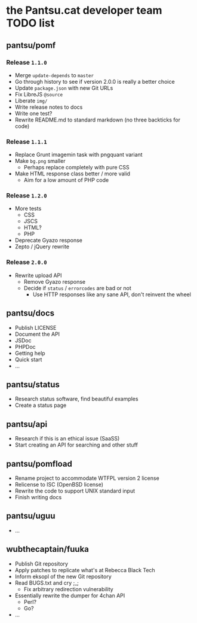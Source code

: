 # the Pantsu.cat developer team TODO list

## pantsu/pomf

### Release `1.1.0`

- Merge `update-depends` to `master`
- Go through history to see if version 2.0.0 is really a better choice
- Update `package.json` with new Git URLs
- Fix LibreJS `@source`
- Liberate `img/`
- Write release notes to docs
- Write one test?
- Rewrite README.md to standard markdown (no three backticks for code)

### Release `1.1.1`

- Replace Grunt imagemin task with pngquant variant
- Make `bg.png` smaller
  - Perhaps replace completely with pure CSS
- Make HTML response class better / more valid
  - Aim for a low amount of PHP code

### Release `1.2.0`

- More tests 
  - CSS
  - JSCS
  - HTML?
  - PHP
- Deprecate Gyazo response
- Zepto / jQuery rewrite

### Release `2.0.0`

- Rewrite upload API
  - Remove Gyazo response
  - Decide if `status` / `errorcodes` are bad or not
    - Use HTTP responses like any sane API, don't reinvent the wheel

## pantsu/docs

- Publish LICENSE
- Document the API
- JSDoc
- PHPDoc
- Getting help
- Quick start
- ...

## pantsu/status

- Research status software, find beautiful examples
- Create a status page

## pantsu/api

- Research if this is an ethical issue (SaaSS)
- Start creating an API for searching and other stuff

## pantsu/pomfload

- Rename project to accommodate WTFPL version 2 license
- Relicense to ISC (OpenBSD license)
- Rewrite the code to support UNIX standard input
- Finish writing docs

## pantsu/uguu

- ...

## wubthecaptain/fuuka

- Publish Git repository
- Apply patches to replicate what's at Rebecca Black Tech
- Inform eksopl of the new Git repository
- Read BUGS.txt and cry ;_;
  - Fix arbitrary redirection vulnerability
- Essentially rewrite the dumper for 4chan API
  - Perl?
  - Go?
- ...
